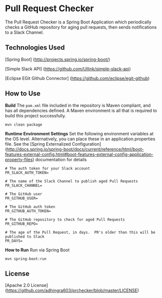 # Pull Request Checker
The Pull Request Checker is a Spring Boot Application which periodically checks a GitHub repository for aging pull requests, then sends notifications to a Slack Channel.

## Technologies Used
[Spring Boot] (http://projects.spring.io/spring-boot/)

[Simple Slack API] (https://github.com/Ullink/simple-slack-api)

[Eclipse EGit Github Connector] (https://github.com/eclipse/egit-github)

## How to Use
**Build**
The `pom.xml` file included in the repository is Maven compliant, and has all dependencies defined.  A Maven environment is all that is required to build this project successfully.
```
mvn clean package
```
**Runtime Environment Settings**
Set the following environment variables at the OS level.  Alternatively, you can place these in an application.properties file.  See the [Spring Externalized Configuration] (http://docs.spring.io/spring-boot/docs/current/reference/html/boot-features-external-config.html#boot-features-external-config-application-property-files) documentation for details
```
# The auth token for your Slack account
PR_SLACK_AUTH_TOKEN=

# The name of the Slack Channel to publish aged Pull Requests
PR_SLACK_CHANNEL=

# The GitHub user
PR_GITHUB_USER=

# The GitHub auth token
PR_GITHUB_AUTH_TOKEN=

# The GitHub repository to check for aged Pull Requests
PR_GITHUB_REPO=

# The age of the Pull Request, in days.  PR's older than this will be published to Slack
PR_DAYS=
```
**How to Run**
Run via Spring Boot
```
mvn spring-boot:run
```
## License
[Apache 2.0 License] (https://github.com/adhingra603/prchecker/blob/master/LICENSE)
